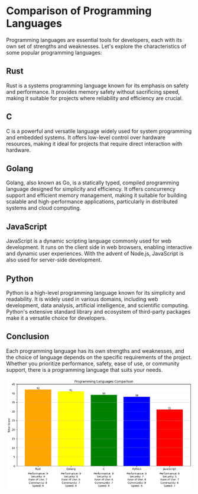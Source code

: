 <body>
    <h1>Comparison of Programming Languages</h1>

<p>Programming languages are essential tools for developers, each with its own set of strengths and weaknesses. Let's explore the characteristics of some popular programming languages:</p>

<h2>Rust</h2>
    <p>Rust is a systems programming language known for its emphasis on safety and performance. It provides memory safety without sacrificing speed, making it suitable for projects where reliability and efficiency are crucial.</p>
    
 <h2>C</h2>
    <p>C is a powerful and versatile language widely used for system programming and embedded systems. It offers low-level control over hardware resources, making it ideal for projects that require direct interaction with hardware.</p>
    
  <h2>Golang</h2>
    <p>Golang, also known as Go, is a statically typed, compiled programming language designed for simplicity and efficiency. It offers concurrency support and efficient memory management, making it suitable for building scalable and high-performance applications, particularly in distributed systems and cloud computing.</p>

   <h2>JavaScript</h2>
    <p>JavaScript is a dynamic scripting language commonly used for web development. It runs on the client side in web browsers, enabling interactive and dynamic user experiences. With the advent of Node.js, JavaScript is also used for server-side development.</p>
    
  <h2>Python</h2>
    <p>Python is a high-level programming language known for its simplicity and readability. It is widely used in various domains, including web development, data analysis, artificial intelligence, and scientific computing. Python's extensive standard library and ecosystem of third-party packages make it a versatile choice for developers.</p>

 <h2>Conclusion</h2>
    <p>Each programming language has its own strengths and weaknesses, and the choice of language depends on the specific requirements of the project. Whether you prioritize performance, safety, ease of use, or community support, there is a programming language that suits your needs.</p>
</body>



    
 <img src="https://github.com/Luann8/Language-Battle-Rust-vs-C-vs-JavaScript-vs-Python/blob/main/download.png?raw=true" alt="Description of the image">
</body>
